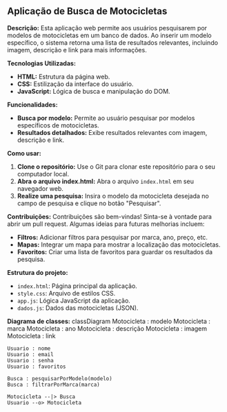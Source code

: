 ## Aplicação de Busca de Motocicletas

**Descrição:**
Esta aplicação web permite aos usuários pesquisarem por modelos de motocicletas em um banco de dados. Ao inserir um modelo específico, o sistema retorna uma lista de resultados relevantes, incluindo imagem, descrição e link para mais informações.

**Tecnologias Utilizadas:**
* **HTML:** Estrutura da página web.
* **CSS:** Estilização da interface do usuário.
* **JavaScript:** Lógica de busca e manipulação do DOM.

**Funcionalidades:**
* **Busca por modelo:** Permite ao usuário pesquisar por modelos específicos de motocicletas.
* **Resultados detalhados:** Exibe resultados relevantes com imagem, descrição e link.

**Como usar:**
1. **Clone o repositório:** Use o Git para clonar este repositório para o seu computador local.
2. **Abra o arquivo index.html:** Abra o arquivo `index.html` em seu navegador web.
3. **Realize uma pesquisa:** Insira o modelo da motocicleta desejada no campo de pesquisa e clique no botão "Pesquisar".

**Contribuições:**
Contribuições são bem-vindas! Sinta-se à vontade para abrir um pull request. Algumas ideias para futuras melhorias incluem:

* **Filtros:** Adicionar filtros para pesquisar por marca, ano, preço, etc.
* **Mapas:** Integrar um mapa para mostrar a localização das motocicletas.
* **Favoritos:** Criar uma lista de favoritos para guardar os resultados da pesquisa.

**Estrutura do projeto:**
* `index.html`: Página principal da aplicação.
* `style.css`: Arquivo de estilos CSS.
* `app.js`: Lógica JavaScript da aplicação.
* `dados.js`: Dados das motocicletas (JSON).

**Diagrama de classes:**
classDiagram
    Motocicleta : modelo
    Motocicleta : marca
    Motocicleta : ano
    Motocicleta : descrição
    Motocicleta : imagem
    Motocicleta : link

    Usuario : nome
    Usuario : email
    Usuario : senha
    Usuario : favoritos

    Busca : pesquisarPorModelo(modelo)
    Busca : filtrarPorMarca(marca)

    Motocicleta --|> Busca
    Usuario --o> Motocicleta
